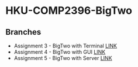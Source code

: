 # HKU-COMP2396-BigTwo

## Branches
* Assignment 3 - BigTwo with Terminal   [LINK]()
* Assignment 4 - BigTwo with GUI        [LINK]()
* Assignment 5 - BigTwo with Server     [LINK]()
